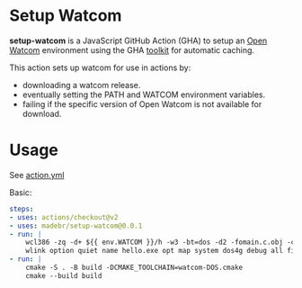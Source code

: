 # Setup Watcom

**setup-watcom** is a JavaScript GitHub Action (GHA) to setup an [Open Watcom](https://github.com/open-watcom) environment
 using the GHA [toolkit](https://github.com/actions/toolkit) for automatic caching.

This action sets up watcom for use in actions by:

- downloading a watcom release.
- eventually setting the PATH and WATCOM environment variables.
- failing if the specific version of Open Watcom is not available for download.

# Usage

See [action.yml](action.yml)

Basic:
```yaml
steps:
- uses: actions/checkout@v2
- uses: madebr/setup-watcom@0.0.1
- run: |
    wcl386 -zq -d+ ${{ env.WATCOM }}/h -w3 -bt=dos -d2 -fomain.c.obj -c -cc main.c
    wlink option quiet name hello.exe opt map system dos4g debug all file main.c.obj
- run: |
    cmake -S . -B build -DCMAKE_TOOLCHAIN=watcom-DOS.cmake
    cmake --build build
```
